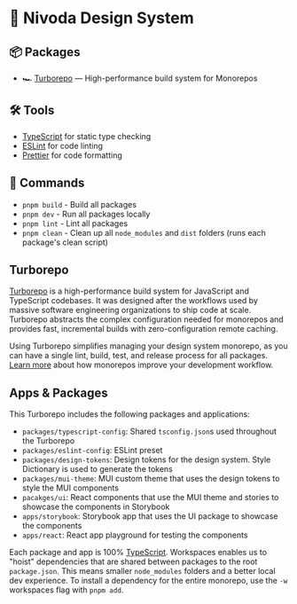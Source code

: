 # 💎 Nivoda Design System

## 📦 Packages

-   🏎 [Turborepo](https://turbo.build/repo) — High-performance build system for Monorepos

## 🛠️ Tools

-   [TypeScript](https://www.typescriptlang.org/) for static type checking
-   [ESLint](https://eslint.org/) for code linting
-   [Prettier](https://prettier.io) for code formatting

## 🚀 Commands

-   `pnpm build` - Build all packages
-   `pnpm dev` - Run all packages locally
-   `pnpm lint` - Lint all packages
-   `pnpm clean` - Clean up all `node_modules` and `dist` folders (runs each package's clean script)

## Turborepo

[Turborepo](https://turbo.build/repo) is a high-performance build system for JavaScript and TypeScript codebases. It was designed after the workflows used by massive software engineering organizations to ship code at scale. Turborepo abstracts the complex configuration needed for monorepos and provides fast, incremental builds with zero-configuration remote caching.

Using Turborepo simplifies managing your design system monorepo, as you can have a single lint, build, test, and release process for all packages. [Learn more](https://vercel.com/blog/monorepos-are-changing-how-teams-build-software) about how monorepos improve your development workflow.

## Apps & Packages

This Turborepo includes the following packages and applications:

-   `packages/typescript-config`: Shared `tsconfig.json`s used throughout the Turborepo
-   `packages/eslint-config`: ESLint preset
-   `packages/design-tokens`: Design tokens for the design system. Style Dictionary is used to generate the tokens
-   `packages/mui-theme`: MUI custom theme that uses the design tokens to style the MUI components
-   `pacakges/ui`: React components that use the MUI theme and stories to showcase the components in Storybook
-   `apps/storybook`: Storybook app that uses the UI package to showcase the components
-   `apps/react`: React app playground for testing the components

Each package and app is 100% [TypeScript](https://www.typescriptlang.org/). Workspaces enables us to "hoist" dependencies that are shared between packages to the root `package.json`. This means smaller `node_modules` folders and a better local dev experience. To install a dependency for the entire monorepo, use the `-w` workspaces flag with `pnpm add`.
